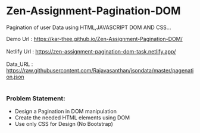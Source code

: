 # Zen-Assignment-Pagination-DOM

<p>Pagination of user Data using HTML,JAVASCRIPT DOM AND CSS...<p>

Demo Url : https://kar-thee.github.io/Zen-Assignment-Pagination-DOM/
<br><br>
Netlify Url : https://zen-assignment-pagination-dom-task.netlify.app/
<br><br>
Data_URL : https://raw.githubusercontent.com/Rajavasanthan/jsondata/master/pagenation.json
<br><br>
<h3>Problem Statement:</h3>
<ul>
<li>Design a Pagination in DOM manipulation</li>
<li>Create the needed HTML elements using DOM</li>
<li>Use only CSS for Design (No Bootstrap) </li>
  </ul>
